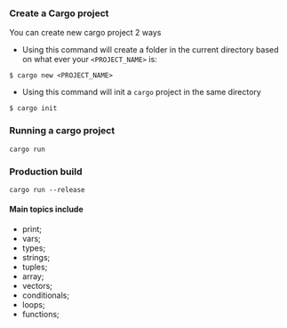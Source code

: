 ### Create a Cargo project

You can create new cargo project 2 ways

- Using this command will create a folder in the current directory based on what
  ever your `<PROJECT_NAME>` is:

```code
$ cargo new <PROJECT_NAME>
```

- Using this command will init a `cargo` project in the same directory

```code
$ cargo init
```

### Running a cargo project

```code
cargo run
```

### Production build

```code
cargo run --release
```

#### Main topics include 

- print;
- vars;
- types;
- strings;
- tuples;
- array;
- vectors;
- conditionals;
- loops;
- functions;